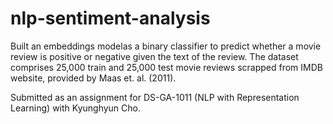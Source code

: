 # nlp-sentiment-analysis

Built an embeddings modelas a binary classifier to predict whether a movie review is positive or negative given the text of the review. The dataset comprises 25,000 train and 25,000 test movie reviews scrapped from IMDB website, provided by Maas et. al. (2011).

Submitted as an assignment for DS-GA-1011 (NLP with Representation Learning) with Kyunghyun Cho. 
